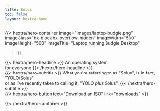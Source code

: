 ```yaml
---
title: Solus
toc: false
layout: hextra-home
---
```



{{< hextra/hero-container
  image="images/laptop-budgie.png"
  imageClass="hx-block hx-overflow-hidden"
  imageWidth="500" imageHeight="500"
  imageTitle="Laptop running Budgie Desktop"
>}}


<div class="hx-mt-6 hx-mb-6">
{{< hextra/hero-headline >}}
  An operating system&nbsp;<br class="sm:hx-block hx-hidden" />
  for everyone
{{< /hextra/hero-headline >}}
</div>

<div class="hx-mb-12">
{{< hextra/hero-subtitle >}}
  What you're referring to as "Solus", is in fact, "YOLO/Solus" &nbsp;<br class="sm:hx-block hx-hidden" />
  or as I’ve recently taken to calling it, "YOLO <em>plus</em> Solus".
{{< /hextra/hero-subtitle >}}
</div>


<div class="hx-mb-6">
{{< hextra/hero-button text="Download an ISO" link="downloads" >}}
</div>

{{< /hextra/hero-container >}}
